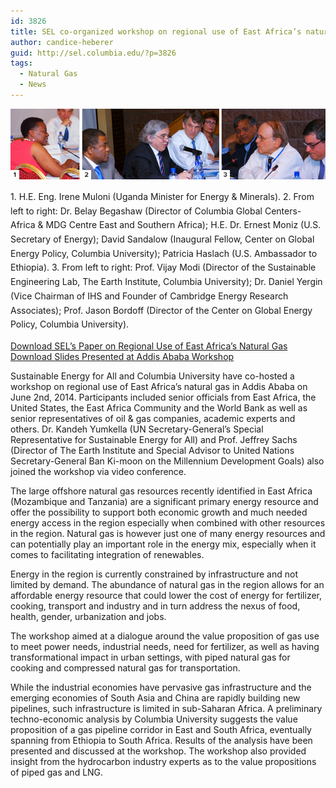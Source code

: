 ```yaml
---
id: 3826
title: SEL co-organized workshop on regional use of East Africa’s natural gas
author: candice-heberer
guid: http://sel.columbia.edu/?p=3826
tags:
  - Natural Gas
  - News
---
```

![AddisConference2][1] 



<p class="wp-caption-text" style="line-height:17pt;">
  1. H.E. Eng. Irene Muloni (Uganda Minister for Energy &#038; Minerals). 2. From left to right: Dr. Belay Begashaw (Director of Columbia Global Centers-Africa &#038; MDG Centre East and Southern Africa); H.E. Dr. Ernest Moniz (U.S. Secretary of Energy); David Sandalow (Inaugural Fellow, Center on Global Energy Policy, Columbia University); Patricia Haslach (U.S. Ambassador to Ethiopia). 3. From left to right: Prof. Vijay Modi (Director of the Sustainable Engineering Lab, The Earth Institute, Columbia University); Dr. Daniel Yergin (Vice Chairman of IHS and Founder of Cambridge Energy Research Associates); Prof. Jason Bordoff (Director of the Center on Global Energy Policy, Columbia University).
</p>



[Download SEL&#8217;s Paper on Regional Use of East Africa’s Natural Gas][2]
<br>
[Download Slides Presented at Addis Ababa Workshop][3]



Sustainable Energy for All and Columbia University have co-hosted a workshop on regional use of East Africa’s natural gas in Addis Ababa on June 2nd, 2014. Participants included senior officials from East Africa, the United States, the East Africa Community and the World Bank as well as senior representatives of oil &#038; gas companies, academic experts and others. Dr. Kandeh Yumkella (UN Secretary-General’s Special Representative for Sustainable Energy for All) and Prof. Jeffrey Sachs (Director of The Earth Institute and Special Advisor to United Nations Secretary-General Ban Ki-moon on the Millennium Development Goals) also joined the workshop via video conference.

The large offshore natural gas resources recently identified in East Africa (Mozambique and Tanzania) are a significant primary energy resource and offer the possibility to support both economic growth and much needed energy access in the region especially when combined with other resources in the region. Natural gas is however just one of many energy resources and can potentially play an important role in the energy mix, especially when it comes to facilitating integration of renewables.

Energy in the region is currently constrained by infrastructure and not limited by demand. The abundance of natural gas in the region allows for an affordable energy resource that could lower the cost of energy for fertilizer, cooking, transport and industry and in turn address the nexus of food, health, gender, urbanization and jobs.

The workshop aimed at a dialogue around the value proposition of gas use to meet power needs, industrial needs, need for fertilizer, as well as having transformational impact in urban settings, with piped natural gas for cooking and compressed natural gas for transportation.

While the industrial economies have pervasive gas infrastructure and the emerging economies of South Asia and China are rapidly building new pipelines, such infrastructure is limited in sub-Saharan Africa. A preliminary techno-economic analysis by Columbia University suggests the value proposition of a gas pipeline corridor in East and South Africa, eventually spanning from Ethiopia to South Africa. Results of the analysis have been presented and discussed at the workshop. The workshop also provided insight from the hydrocarbon industry experts as to the value propositions of piped gas and LNG.

 [1]: /assets/uploads/blog/2014/06/AddisConference21.jpg
 [2]: /assets/uploads/blog/2014/11/Potential-for-Regional-Use-of-East-Africas-Natural-Gas-SELv7_1_ES.pdf
 [3]: /assets/uploads/blog/2014/05/Presentation-East-Africas-Natural-Gas-Workshop-Vijay-Modi.pdf
